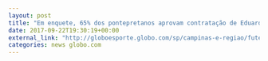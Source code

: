 ```yaml
---
layout: post
title: "Em enquete, 65% dos pontepretanos aprovam contratação de Eduardo"
date: 2017-09-22T19:30:19+00:00
external_link: "http://globoesporte.globo.com/sp/campinas-e-regiao/futebol/times/ponte-preta/interatividade/enquete/2017/9/20/voce-aprova-a-contratacao-de-eduardo-baptista-294fd068-9e3f-11e7-a535-0242ac110007.html"
categories: news globo.com
---
```

